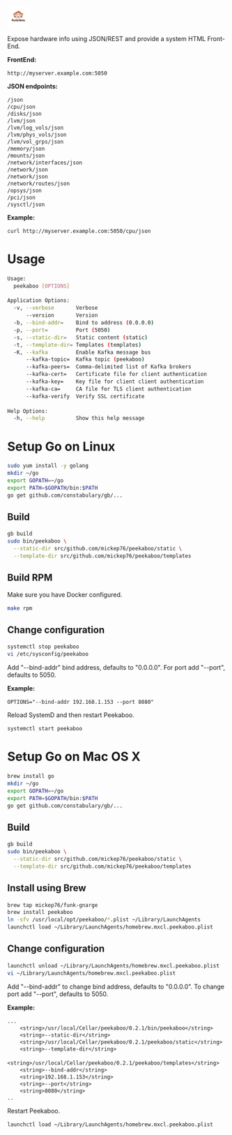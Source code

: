 <img src="img/logo.png" width="50">

Expose hardware info using JSON/REST and provide a system HTML Front-End.

**FrontEnd:**

```
http://myserver.example.com:5050
```

**JSON endpoints:**

```
/json
/cpu/json
/disks/json
/lvm/json
/lvm/log_vols/json
/lvm/phys_vols/json
/lvm/vol_grps/json
/memory/json
/mounts/json
/network/interfaces/json
/network/json
/network/json
/network/routes/json
/opsys/json
/pci/json
/sysctl/json
```

**Example:**

```bash
curl http://myserver.example.com:5050/cpu/json
```

# Usage

```bash
Usage:
  peekaboo [OPTIONS]

Application Options:
  -v, --verbose       Verbose
      --version       Version
  -b, --bind-addr=    Bind to address (0.0.0.0)
  -p, --port=         Port (5050)
  -s, --static-dir=   Static content (static)
  -t, --template-dir= Templates (templates)
  -K, --kafka         Enable Kafka message bus
      --kafka-topic=  Kafka topic (peekaboo)
      --kafka-peers=  Comma-delimited list of Kafka brokers
      --kafka-cert=   Certificate file for client authentication
      --kafka-key=    Key file for client client authentication
      --kafka-ca=     CA file for TLS client authentication
      --kafka-verify  Verify SSL certificate

Help Options:
  -h, --help          Show this help message
```

# Setup Go on Linux

```bash
sudo yum install -y golang
mkdir ~/go
export GOPATH=~/go
export PATH=$GOPATH/bin:$PATH
go get github.com/constabulary/gb/...
```

## Build

```bash
gb build
sudo bin/peekaboo \
  --static-dir src/github.com/mickep76/peekaboo/static \
  --template-dir src/github.com/mickep76/peekaboo/templates
```

## Build RPM

Make sure you have Docker configured.

```bash
make rpm
```

## Change configuration

```bash
systemctl stop peekaboo
vi /etc/sysconfig/peekaboo
```

Add "--bind-addr" bind address, defaults to "0.0.0.0". For port add "--port", defaults to 5050.

**Example:**

```
OPTIONS="--bind-addr 192.168.1.153 --port 8080"
```

Reload SystemD and then restart Peekaboo.

```bash
systemctl start peekaboo
```

# Setup Go on Mac OS X

```bash
brew install go
mkdir ~/go
export GOPATH=~/go
export PATH=$GOPATH/bin:$PATH
go get github.com/constabulary/gb/...
```

## Build

```bash
gb build
sudo bin/peekaboo \
  --static-dir src/github.com/mickep76/peekaboo/static \
  --template-dir src/github.com/mickep76/peekaboo/templates
```

## Install using Brew

```bash
brew tap mickep76/funk-gnarge
brew install peekaboo
ln -sfv /usr/local/opt/peekaboo/*.plist ~/Library/LaunchAgents
launchctl load ~/Library/LaunchAgents/homebrew.mxcl.peekaboo.plist
```

## Change configuration

```bash
launchctl unload ~/Library/LaunchAgents/homebrew.mxcl.peekaboo.plist
vi ~/Library/LaunchAgents/homebrew.mxcl.peekaboo.plist
```

Add "--bind-addr" to change bind address, defaults to "0.0.0.0". To change port add "--port", defaults to 5050.

**Example:**

```
...
    <string>/usr/local/Cellar/peekaboo/0.2.1/bin/peekaboo</string>
    <string>--static-dir</string>
    <string>/usr/local/Cellar/peekaboo/0.2.1/peekaboo/static</string>
    <string>--template-dir</string>
    <string>/usr/local/Cellar/peekaboo/0.2.1/peekaboo/templates</string>
    <string>--bind-addr</string>
    <string>192.168.1.153</string>
    <string>--port</string>
    <string>8080</string>
..
```

Restart Peekaboo.

```bash
launchctl load ~/Library/LaunchAgents/homebrew.mxcl.peekaboo.plist
```
